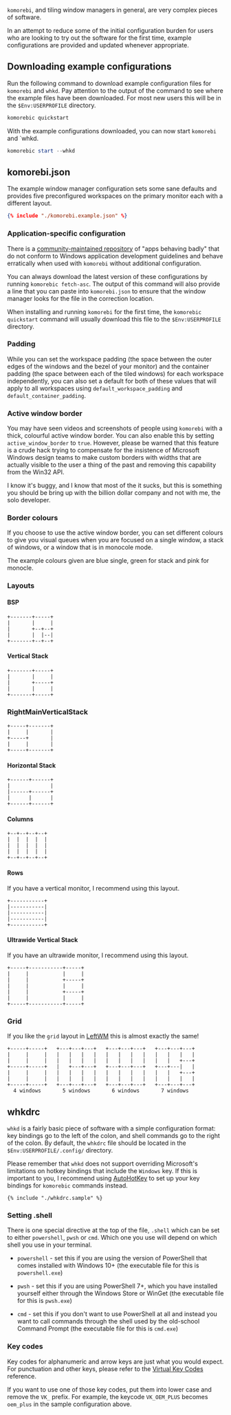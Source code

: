 `komorebi`, and tiling window managers in general, are very complex pieces of
software.

In an attempt to reduce some of the initial configuration burden for users who
are looking to try out the software for the first time, example configurations
are provided and updated whenever appropriate.

## Downloading example configurations

Run the following command to download example configuration files for
`komorebi` and `whkd`. Pay attention to the output of the command to see where
the example files have been downloaded. For most new users this will be in the
`$Env:USERPROFILE` directory.

```powershell
komorebic quickstart
```

With the example configurations downloaded, you can now start `komorebi` and `whkd.

```powershell
komorebic start --whkd
```

## komorebi.json

The example window manager configuration sets some sane defaults and provides
five preconfigured workspaces on the primary monitor each with a different
layout.

```json
{% include "./komorebi.example.json" %}
```

### Application-specific configuration

There is a [community-maintained
repository](https://github.com/LGUG2Z/komorebi-application-specific-configuration)
of "apps behaving badly" that do not conform to Windows application development
guidelines and behave erratically when used with `komorebi` without additional
configuration.

You can always download the latest version of these configurations by running
`komorebic fetch-asc`. The output of this command will also provide a line that
you can paste into `komorebi.json` to ensure that the window manager looks for
the file in the correction location.

When installing and running `komorebi` for the first time, the `komorebic
quickstart` command will usually download this file to the `$Env:USERPROFILE`
directory.

### Padding

While you can set the workspace padding (the space between the outer edges of
the windows and the bezel of your monitor) and the container padding (the space
between each of the tiled windows) for each workspace independently, you can
also set a default for both of these values that will apply to all workspaces
using `default_workspace_padding` and `default_container_padding`.

### Active window border

You may have seen videos and screenshots of people using `komorebi` with a
thick, colourful active window border. You can also enable this by setting
`active_window_border` to `true`. However, please be warned that this feature
is a crude hack trying to compensate for the insistence of Microsoft Windows
design teams to make custom borders with widths that are actually visible to
the user a thing of the past and removing this capability from the Win32 API.

I know it's buggy, and I know that most of the it sucks, but this is something
you should be bring up with the billion dollar company and not with me, the
solo developer.

### Border colours

If you choose to use the active window border, you can set different colours to
give you visual queues when you are focused on a single window, a stack of
windows, or a window that is in monocole mode.

The example colours given are blue single, green for stack and pink for
monocle.

### Layouts

#### BSP

```
+-------+-----+
|       |     |
|       +--+--+
|       |  |--|
+-------+--+--+
```

#### Vertical Stack

```
+-------+-----+
|       |     |
|       +-----+
|       |     |
+-------+-----+
```

### RightMainVerticalStack

```
+-----+-------+
|     |       |
+-----+       |
|     |       |
+-----+-------+
```

#### Horizontal Stack

```
+------+------+
|             |
|------+------+
|      |      |
+------+------+
```

#### Columns

```
+--+--+--+--+
|  |  |  |  |
|  |  |  |  |
|  |  |  |  |
+--+--+--+--+
```

#### Rows

If you have a vertical monitor, I recommend using this layout.

```
+-----------+
|-----------|
|-----------|
|-----------|
+-----------+
```

#### Ultrawide Vertical Stack

If you have an ultrawide monitor, I recommend using this layout.

```
+-----+-----------+-----+
|     |           |     |
|     |           +-----+
|     |           |     |
|     |           +-----+
|     |           |     |
+-----+-----------+-----+
```

### Grid

If you like the `grid` layout in [LeftWM](https://github.com/leftwm/leftwm-layouts) this is almost exactly the same!

```
+-----+-----+   +---+---+---+   +---+---+---+   +---+---+---+
|     |     |   |   |   |   |   |   |   |   |   |   |   |   |
|     |     |   |   |   |   |   |   |   |   |   |   |   +---+
+-----+-----+   |   +---+---+   +---+---+---+   +---+---|   |
|     |     |   |   |   |   |   |   |   |   |   |   |   +---+
|     |     |   |   |   |   |   |   |   |   |   |   |   |   |
+-----+-----+   +---+---+---+   +---+---+---+   +---+---+---+
  4 windows       5 windows       6 windows       7 windows
```

## whkdrc

`whkd` is a fairly basic piece of software with a simple configuration format:
key bindings go to the left of the colon, and shell commands go to the right of the
colon. By default, the `whkdrc` file should be located in the `$Env:USERPROFILE/.config/` directory.

Please remember that `whkd` does not support overriding Microsoft's limitations
on hotkey bindings that include the `Windows` key. If this is important to you,
I recommend using [AutoHotKey](https://autohotkey.com) to set up your key
bindings for `komorebic` commands instead.

```
{% include "./whkdrc.sample" %}
```

### Setting .shell

There is one special directive at the top of the file, `.shell` which can be
set to either `powershell`, `pwsh` or `cmd`. Which one you use will depend on
which shell you use in your terminal.

* `powershell` - set this if you are using the version of PowerShell that comes
  installed with Windows 10+ (the executable file for this is `powershell.exe`)

* `pwsh` - set this if you are using PowerShell 7+, which you have installed yourself either through the Windows Store
  or WinGet (the executable file for this is `pwsh.exe`)

* `cmd` - set this if you don't want to use PowerShell at all and instead you
  want to call commands through the shell used by the old-school Command
  Prompt (the executable file for this is `cmd.exe`)

### Key codes

Key codes for alphanumeric and arrow keys are just what you would expect. For
punctuation and other keys, please refer to the [Virtual Key
Codes](https://learn.microsoft.com/en-us/windows/win32/inputdev/virtual-key-codes)
reference.

If you want to use one of those key codes, put them into lower case and remove
the `VK_` prefix. For example, the keycode `VK_OEM_PLUS` becomes `oem_plus` in
the sample configuration above.
